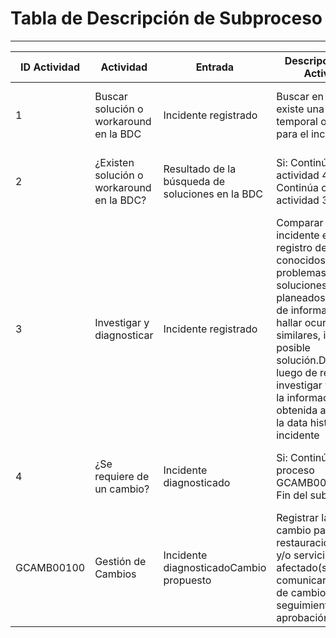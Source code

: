 # Tabla de Descripción de Subproceso

---

| ID Actividad | Actividad | Entrada | Descripción de la Actividad | Salida | **Rol – Participante** |
| --- | --- | --- | --- | --- | --- |
| 1 | Buscar solución o workaround en la BDC | Incidente registrado | Buscar en la BDC si existe una solución temporal o definitiva para el incidente. | Resultado de la búsqueda de soluciones en la BDC | E: Soporte de incidentes 1o / No Nivel |
| 2 | ¿Existen solución o workaround en la BDC? | Resultado de la búsqueda de soluciones en la BDC | Si: Continúa con actividad 4No: Continúa con actividad 3 |   | E: Soporte de incidentes 1o / No Nivel |
| 3 | Investigar y diagnosticar | Incidente registrado | Comparar el incidente en el registro de errores conocidos, problemas, soluciones, cambios planeados o bases de información para hallar ocurrencias similares, investigar posible solución.Diagnosticar luego de revisar, investigar y analizar la información obtenida a través de la data histórica del incidente | Incidente diagnosticado | E: Soporte de incidentes 1o / No Nivel |
| 4 | ¿Se requiere de un cambio? | Incidente diagnosticado | Si: Continúa con proceso GCAMB00100No: Fin del subproceso |   | E: Soporte de incidentes 1o / No Nivel |
| GCAMB00100 | Gestión de Cambios | Incidente diagnosticadoCambio propuesto | Registrar la orden de cambio para la restauración del CI y/o servicio(s) afectado(s) y comunicar al gestor de cambios para seguimiento de su aprobación. | Cambio cerrado | R: Gestor de Cambios |